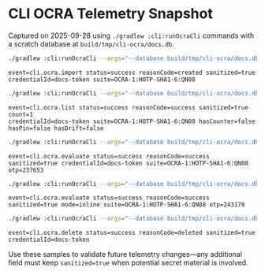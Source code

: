 # CLI OCRA Telemetry Snapshot

Captured on 2025-09-28 using `./gradlew :cli:runOcraCli` commands with a scratch database at `build/tmp/cli-ocra/docs.db`.

```bash
./gradlew :cli:runOcraCli --args="--database build/tmp/cli-ocra/docs.db import --credential-id docs-token --suite OCRA-1:HOTP-SHA1-6:QN08 --secret 3132333435363738393031323334353637383930"
```
```
event=cli.ocra.import status=success reasonCode=created sanitized=true credentialId=docs-token suite=OCRA-1:HOTP-SHA1-6:QN08
```

```bash
./gradlew :cli:runOcraCli --args="--database build/tmp/cli-ocra/docs.db list"
```
```
event=cli.ocra.list status=success reasonCode=success sanitized=true count=1
credentialId=docs-token suite=OCRA-1:HOTP-SHA1-6:QN08 hasCounter=false hasPin=false hasDrift=false
```

```bash
./gradlew :cli:runOcraCli --args="--database build/tmp/cli-ocra/docs.db evaluate --credential-id docs-token --challenge 00000000"
```
```
event=cli.ocra.evaluate status=success reasonCode=success sanitized=true credentialId=docs-token suite=OCRA-1:HOTP-SHA1-6:QN08 otp=237653
```

```bash
./gradlew :cli:runOcraCli --args="--database build/tmp/cli-ocra/docs.db evaluate --suite OCRA-1:HOTP-SHA1-6:QN08 --secret 3132333435363738393031323334353637383930 --challenge 11111111"
```
```
event=cli.ocra.evaluate status=success reasonCode=success sanitized=true mode=inline suite=OCRA-1:HOTP-SHA1-6:QN08 otp=243178
```

```bash
./gradlew :cli:runOcraCli --args="--database build/tmp/cli-ocra/docs.db delete --credential-id docs-token"
```
```
event=cli.ocra.delete status=success reasonCode=deleted sanitized=true credentialId=docs-token
```

Use these samples to validate future telemetry changes—any additional field must keep `sanitized=true` when potential secret material is involved.
